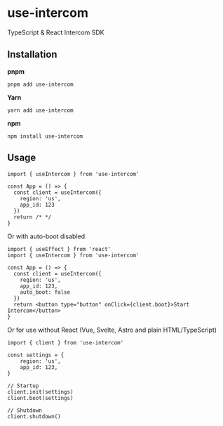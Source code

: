 # use-intercom

TypeScript & React Intercom SDK


## Installation

**pnpm**

```pnpm
pnpm add use-intercom
```

**Yarn**

```yarn
yarn add use-intercom
```

**npm**

```npm
npm install use-intercom
```

## Usage

```tsx
import { useIntercom } from 'use-intercom'

const App = () => {
  const client = useIntercom({
    region: 'us',
    app_id: 123
  })
  return /* */
}
```

Or with auto-boot disabled

```tsx
import { useEffect } from 'react'
import { useIntercom } from 'use-intercom'

const App = () => {
  const client = useIntercom({
    region: 'us',
    app_id: 123,
    auto_boot: false
  })
  return <button type="button" onClick={client.boot}>Start Intercom</button>
}
```

Or for use without React (Vue, Svelte, Astro and plain HTML/TypeScript)

```tsx
import { client } from 'use-intercom'

const settings = {
    region: 'us',
    app_id: 123,
}

// Startup
client.init(settings)
client.boot(settings)

// Shutdown
client.shutdown()
```